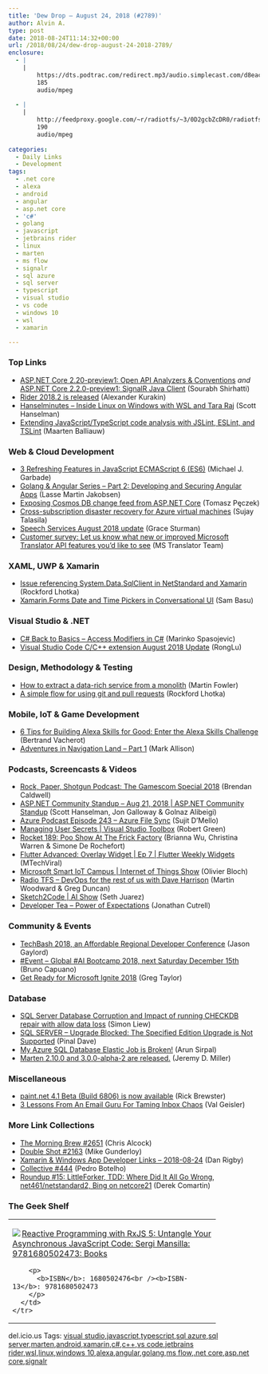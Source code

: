 ```yaml
---
title: 'Dew Drop – August 24, 2018 (#2789)'
author: Alvin A.
type: post
date: 2018-08-24T11:14:32+00:00
url: /2018/08/24/dew-drop-august-24-2018-2789/
enclosure:
  - |
    |
        https://dts.podtrac.com/redirect.mp3/audio.simplecast.com/d8eac657.mp3
        185
        audio/mpeg
        
  - |
    |
        http://feedproxy.google.com/~r/radiotfs/~3/0D2gcbZcDR0/radiotfs_164.mp3
        190
        audio/mpeg
        
categories:
  - Daily Links
  - Development
tags:
  - .net core
  - alexa
  - android
  - angular
  - asp.net core
  - 'c#'
  - golang
  - javascript
  - jetbrains rider
  - linux
  - marten
  - ms flow
  - signalr
  - sql azure
  - sql server
  - typescript
  - visual studio
  - vs code
  - windows 10
  - wsl
  - xamarin

---
```

### <a name="top"></a>Top Links

  * <a href="https://blogs.msdn.microsoft.com/webdev/2018/08/23/asp-net-core-2-20-preview1-open-api-analyzers-conventions/" target="_blank">ASP.NET Core 2.20-preview1: Open API Analyzers & Conventions</a> _and_ <a href="https://blogs.msdn.microsoft.com/webdev/2018/08/23/asp-net-core-2-2-0-preview1-signalr-java-client/" target="_blank">ASP.NET Core 2.2.0-preview1: SignalR Java Client</a> (Sourabh Shirhatti)
  * <a href="https://blog.jetbrains.com/dotnet/2018/08/23/rider-2018-2-released/" target="_blank">Rider 2018.2 is released</a> (Alexander Kurakin)
  * <a href="https://dts.podtrac.com/redirect.mp3/audio.simplecast.com/d8eac657.mp3" target="_blank">Hanselminutes &#8211; Inside Linux on Windows with WSL and Tara Raj</a> (Scott Hanselman)
  * <a href="https://blog.jetbrains.com/dotnet/2018/08/23/extending-javascripttypescript-code-analysis-jslint-eslint-tslint/" target="_blank">Extending JavaScript/TypeScript code analysis with JSLint, ESLint, and TSLint</a> (Maarten Balliauw)



### <a name="web"></a>Web & Cloud Development

  * <a href="https://codeburst.io/3-refreshing-features-in-javascript-ecmascript-6-es6-2f94efd8150f?source=rss----61061eb0c96b---4" target="_blank">3 Refreshing Features in JavaScript ECMAScript 6 (ES6)</a> (Michael J. Garbade)
  * <a href="https://auth0.com/blog/developing-golang-and-angular-apps-part-2-angular-front-end/" target="_blank">Golang & Angular Series &#8211; Part 2: Developing and Securing Angular Apps</a> (Lasse Martin Jakobsen)
  * <a href="http://www.tpeczek.com/2018/08/exposing-cosmos-db-change-feed-from.html" target="_blank">Exposing Cosmos DB change feed from ASP.NET Core</a> (Tomasz Pęczek)
  * <a href="https://azure.microsoft.com/blog/cross-subscription-dr/" target="_blank">Cross-subscription disaster recovery for Azure virtual machines</a> (Sujay Talasila)
  * <a href="https://azure.microsoft.com/blog/speech-services-august-2018-update/" target="_blank">Speech Services August 2018 update</a> (Grace Sturman)
  * <a href="https://blogs.msdn.microsoft.com/translation/2018/08/23/customer-survey-let-us-know-what-new-or-improved-microsoft-translator-api-features-youd-like-to-see/" target="_blank">Customer survey: Let us know what new or improved Microsoft Translator API features you’d like to see</a> (MS Translator Team)



### <a name="silverlight"></a>XAML, UWP & Xamarin

  * <a href="http://www.lhotka.net/weblog/IssueReferencingSystemDataSqlClientInNetStandardAndXamarin.aspx" target="_blank">Issue referencing System.Data.SqlClient in NetStandard and Xamarin</a> (Rockford Lhotka)
  * <a href="https://www.telerik.com/blogs/xamarin-forms-date-and-time-pickers-in-conversational-ui" target="_blank">Xamarin.Forms Date and Time Pickers in Conversational UI</a> (Sam Basu)



### <a name="dotnet"></a>Visual Studio & .NET

  * <a href="https://code-maze.com/csharp-basics-access-modifiers/" target="_blank">C# Back to Basics – Access Modifiers in C#</a> (Marinko Spasojevic)
  * <a href="https://blogs.msdn.microsoft.com/vcblog/2018/08/23/visual-studio-code-c-c-extension-august-2018-update/" target="_blank">Visual Studio Code C/C++ extension August 2018 Update</a> (RongLu)



### <a name="design"></a>Design, Methodology & Testing

  * <a href="https://martinfowler.com/articles/extract-data-rich-service.html" target="_blank">How to extract a data-rich service from a monolith</a> (Martin Fowler)
  * <a href="http://www.lhotka.net/weblog/ASimpleFlowForUsingGitAndPullRequests.aspx" target="_blank">A simple flow for using git and pull requests</a> (Rockford Lhotka)



### <a name="mobile"></a>Mobile, IoT & Game Development

  * <a href="https://developer.amazon.com:443/blogs/alexa/post/b0a74626-9f51-4587-835f-c1172c0f95d3/6-tips-for-building-alexa-skills-for-good-enter-the-alexa-skills-challenge" target="_blank">6 Tips for Building Alexa Skills for Good: Enter the Alexa Skills Challenge</a> (Bertrand Vacherot)
  * <a href="http://feedproxy.google.com/~r/StylingAndroid/~3/_wtJY3FdXZc/" target="_blank">Adventures in Navigation Land – Part 1</a> (Mark Allison)



### <a name="podcasts"></a>Podcasts, Screencasts & Videos

  * <a href="http://feedproxy.google.com/~r/RockPaperShotgun/~3/BlAEESNX7s4/" target="_blank">Rock, Paper, Shotgun Podcast: The Gamescom Special 2018</a> (Brendan Caldwell)
  * <a href="https://channel9.msdn.com/Shows/ASPNET-Community-Standup/ASPNET-Community-Standup-Aug-21-2018?WT.mc_id=DX_MVP4025064" target="_blank">ASP.NET Community Standup &#8211; Aug 21, 2018 | ASP.NET Community Standup</a> (Scott Hanselman, Jon Galloway & Golnaz Alibeigi)
  * <a href="http://azpodcast.azurewebsites.net/post/Episode-243-Azure-File-Sync" target="_blank">Azure Podcast Episode 243 &#8211; Azure File Sync</a> (Sujit D&#8217;Mello)
  * <a href="https://channel9.msdn.com/Shows/Visual-Studio-Toolbox/Managing-User-Secrets?WT.mc_id=DX_MVP4025064" target="_blank">Managing User Secrets | Visual Studio Toolbox</a> (Robert Green)
  * <a href="http://relay.fm/rocket/189" target="_blank">Rocket 189: Poo Show At The Frick Factory</a> (Brianna Wu, Christina Warren & Simone De Rochefort)
  * <a href="http://www.youtube.com/watch?v=KuXKwjv2gTY" target="_blank">Flutter Advanced: Overlay Widget | Ep 7 | Flutter Weekly Widgets</a> (MTechViral)
  * <a href="https://channel9.msdn.com/Shows/Internet-of-Things-Show/Microsoft-Smart-IoT-Campus?WT.mc_id=DX_MVP4025064" target="_blank">Microsoft Smart IoT Campus | Internet of Things Show</a> (Olivier Bloch)
  * <a href="http://feedproxy.google.com/~r/radiotfs/~3/0D2gcbZcDR0/radiotfs_164.mp3" target="_blank">Radio TFS &#8211; DevOps for the rest of us with Dave Harrison</a> (Martin Woodward & Greg Duncan)
  * <a href="https://channel9.msdn.com/Shows/AI-Show/Sketch2Code?WT.mc_id=DX_MVP4025064" target="_blank">Sketch2Code | AI Show</a> (Seth Juarez)
  * <a href="http://developertea.simplecast.fm/db5ed514" target="_blank">Developer Tea &#8211; Power of Expectations</a> (Jonathan Cutrell)



### <a name="events"></a>Community & Events

  * <a href="https://www.linkedin.com/pulse/techbash-2018-affordable-regional-developer-jason-gaylord/" target="_blank">TechBash 2018, an Affordable Regional Developer Conference</a> (Jason Gaylord)
  * <a href="http://feedproxy.google.com/~r/elbruno/~3/I-rHPQIF_u8/" target="_blank">#Event – Global #AI Bootcamp 2018, next Saturday December 15th</a> (Bruno Capuano)
  * <a href="https://blogs.technet.microsoft.com/exchange/2018/08/23/get-ready-for-microsoft-ignite-2018/" target="_blank">Get Ready for Microsoft Ignite 2018</a> (Greg Taylor)



### <a name="sql"></a>Database

  * <a href="http://feedproxy.google.com/~r/MSSQLTips-LatestSqlServerTips/~3/Zo60p4-g22A/tip.asp" target="_blank">SQL Server Database Corruption and Impact of running CHECKDB repair with allow data loss</a> (Simon Liew)
  * <a href="https://blog.sqlauthority.com/2018/08/24/sql-server-upgrade-blocked-the-specified-edition-upgrade-is-not-supported/" target="_blank">SQL SERVER – Upgrade Blocked: The Specified Edition Upgrade is Not Supported</a> (Pinal Dave)
  * <a href="https://blobeater.blog/2018/08/23/my-azure-sql-database-elastic-job-is-broken/" target="_blank">My Azure SQL Database Elastic Job is Broken!</a> (Arun Sirpal)
  * <a href="https://jeremydmiller.com/2018/08/23/marten-2-10-0-and-3-0-0-alpha-2-are-released/" target="_blank">Marten 2.10.0 and 3.0.0-alpha-2 are released.</a> (Jeremy D. Miller)



### <a name="misc"></a>Miscellaneous

  * <a href="https://blog.getpaint.net/2018/08/23/paint-net-4-1-beta-build-6806-is-now-available/" target="_blank">paint.net 4.1 Beta (Build 6806) is now available</a> (Rick Brewster)
  * <a href="https://blog.trello.com/tame-inbox-chaos-email-guru-lessons" target="_blank">3 Lessons From An Email Guru For Taming Inbox Chaos</a> (Val Geisler)



### <a name="links"></a>More Link Collections

  * <a href="http://feedproxy.google.com/~r/ReflectivePerspective/~3/DYzQW5q0uQM/" target="_blank">The Morning Brew #2651</a> (Chris Alcock)
  * <a href="https://afreshcup.com/home/2018/08/24/double-shot-2163.html" target="_blank">Double Shot #2163</a> (Mike Gunderloy)
  * <a href="https://links.danrigby.com/2018/08/app-developer-links-2018-08-24/" target="_blank">Xamarin & Windows App Developer Links &#8211; 2018-08-24</a> (Dan Rigby)
  * <a href="http://feedproxy.google.com/~r/tympanus/~3/Ny0cIYvgfwc/" target="_blank">Collective #444</a> (Pedro Botelho)
  * <a href="https://codeopinion.com/roundup-15/" target="_blank">Roundup #15: LittleForker, TDD: Where Did It All Go Wrong, net461/netstandard2, Bing on netcore21</a> (Derek Comartin)



### <a name="shelf"></a>The Geek Shelf

<div class="wlWriterEditableSmartContent" id="scid:7dc1bd33-94bd-46fd-a20b-0131235bcd47:69b8bccf-63f2-4e59-bf53-662f736bd045" style="margin: 0px; padding: 0px; float: none; display: inline;">
  <table cellspacing="0" cellpadding="2" width="400" border="0" unselectable="on">
    <tr>
      <td valign="top" width="400">
        <p>
          <a title="Reactive Programming with RxJS 5: Untangle Your Asynchronous JavaScript Code: Sergi Mansilla: 9781680502473: Books" href="https://www.amazon.com/exec/obidos/ASIN/1680502476/amavin-20"><img data-recalc-dims="1" decoding="async" src="https://i0.wp.com/images-na.ssl-images-amazon.com/images/I/41rHP8xK9iL._AC_US218_.jpg?w=660&#038;ssl=1" border="0" align="left" style="float:left" />Reactive Programming with RxJS 5: Untangle Your Asynchronous JavaScript Code: Sergi Mansilla: 9781680502473: Books</a>
        </p>
        
        <p>
          <b>ISBN</b>: 1680502476<br /><b>ISBN-13</b>: 9781680502473
        </p>
      </td>
    </tr>
  </table>
</div>



<div class="wlWriterEditableSmartContent" id="scid:77ECF5F8-D252-44F5-B4EB-D463C5396A79:04674a40-d980-42b0-be03-1bbba934b99f" style="margin: 0px; padding: 0px; float: none; display: inline;">
  del.icio.us Tags: <a href="http://del.icio.us/popular/visual+studio" rel="tag">visual studio</a>,<a href="http://del.icio.us/popular/javascript" rel="tag">javascript</a>,<a href="http://del.icio.us/popular/typescript" rel="tag">typescript</a>,<a href="http://del.icio.us/popular/sql+azure" rel="tag">sql azure</a>,<a href="http://del.icio.us/popular/sql+server" rel="tag">sql server</a>,<a href="http://del.icio.us/popular/marten" rel="tag">marten</a>,<a href="http://del.icio.us/popular/android" rel="tag">android</a>,<a href="http://del.icio.us/popular/xamarin" rel="tag">xamarin</a>,<a href="http://del.icio.us/popular/c%23" rel="tag">c#</a>,<a href="http://del.icio.us/popular/c%2b%2b" rel="tag">c++</a>,<a href="http://del.icio.us/popular/vs+code" rel="tag">vs code</a>,<a href="http://del.icio.us/popular/jetbrains+rider" rel="tag">jetbrains rider</a>,<a href="http://del.icio.us/popular/wsl" rel="tag">wsl</a>,<a href="http://del.icio.us/popular/linux" rel="tag">linux</a>,<a href="http://del.icio.us/popular/windows+10" rel="tag">windows 10</a>,<a href="http://del.icio.us/popular/alexa" rel="tag">alexa</a>,<a href="http://del.icio.us/popular/angular" rel="tag">angular</a>,<a href="http://del.icio.us/popular/golang" rel="tag">golang</a>,<a href="http://del.icio.us/popular/ms+flow" rel="tag">ms flow</a>,<a href="http://del.icio.us/popular/.net+core" rel="tag">.net core</a>,<a href="http://del.icio.us/popular/asp.net+core" rel="tag">asp.net core</a>,<a href="http://del.icio.us/popular/signalr" rel="tag">signalr</a>
</div>